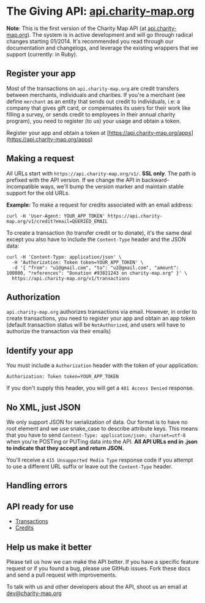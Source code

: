 The Giving API: [api.charity-map.org](https://api.charity-map.org)
====================

**Note**: This is the first version of the Charity Map API (at [api.charity-map.org](https://api.charity-map.org)). The system is in active development and will go through radical changes starting 01/2014. It's recommended you read through our documentation and changelogs, and leverage the existing wrappers that we support (currently: in Ruby).

Register your app
----------------

Most of the transactions on `api.charity-map.org` are credit transfers between merchants, individuals and charities. If you're a merchant (we define `merchant` as an entity that sends out credit to individuals, i.e: a company that gives gift card, or compensates its users for their work like filling a survey, or sends credit to employees in their annual charity program), you need to register (to us) your usage and obtain a token.

Register your app and obtain a token at [https://api.charity-map.org/apps](https://api.charity-map.org/apps)


Making a request
----------------

All URLs start with `https://api.charity-map.org/v1/`. **SSL only**. The path is prefixed with the API version. If we change the API in backward-incompatible ways, we'll bump the version marker and maintain stable support for the old URLs.

**Example:** To make a request for credits associated with an email address:

```shell
curl -H 'User-Agent: YOUR_APP_TOKEN' https://api.charity-map.org/v1/credit?email=QUERIED_EMAIL
```

To create a transaction (to transfer credit or to donate), it's the same deal except you also have to include the `Content-Type` header and the JSON data:

```shell
curl -H 'Content-Type: application/json' \
  -H 'Authorization: Token token=YOUR_APP_TOKEN' \
  -d '{ "from": "u1@gmail.com", "to": "u2@gmail.com", "amount": 100000, "references": "Donation #93821243 on charity-map.org" }' \
  https://api.charity-map.org/v1/transactions
```


Authorization
--------------

`api.charity-map.org` authorizes transactions via email. However, in order to create transactions, you need to register your app and obtain an app token (default transaction status will be `NotAuthorized`, and users will have to authorize the transaction via their emails)


Identify your app
-----------------

You must include a `Authorization` header with the token of your application:

    Authorization: Token token=YOUR_APP_TOKEN

If you don't supply this header, you will get a `401 Access Denied` response.


No XML, just JSON
-----------------

We only support JSON for serialization of data. Our format is to have no root element and we use snake\_case to describe attribute keys. This means that you have to send `Content-Type: application/json; charset=utf-8` when you're POSTing or PUTing data into the API. **All API URLs end in .json to indicate that they accept and return JSON.**

You'll receive a `415 Unsupported Media Type` response code if you attempt to use a different URL suffix or leave out the `Content-Type` header.


Handling errors
---------------





API ready for use
-----------------

* [Transactions](https://github.com/rebyn/api.charity-map.org/blob/master/docs/transactions.md)
* [Credits](https://github.com/rebyn/api.charity-map.org/blob/master/docs/credits.md)



<!-- API libraries
-------------

* [charity_map](https://rubygems.org/gems/charity_map) - Ruby gem -->

Help us make it better
----------------------

Please tell us how we can make the API better. If you have a specific feature request or if you found a bug, please use GitHub issues. Fork these docs and send a pull request with improvements.

To talk with us and other developers about the API, shoot us an email at [dev@charity-map.org](mailto:dev@charity-map.org)